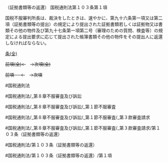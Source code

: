 （証拠書類等の返還）
国税通則法第１０３条第１項

国税不服審判所長は、裁決をしたときは、速やかに、第九十六条第一項又は第二項（証拠書類等の提出）の規定により提出された証拠書類若しくは証拠物又は書類その他の物件及び第九十七条第一項第二号（審理のための質問、検査等）の規定による提出要求に応じて提出された帳簿書類その他の物件をその提出人に返還しなければならない。

[条(全)](国税通則法＿＿＿＿＿第１０３条_.md)

~~前項(全)←~~　~~→次項(全)~~

~~前項 　 ←~~　~~→次項~~



#国税通則法

#国税通則法/_第８章不服審査及び訴訟

#国税通則法/_第８章不服審査及び訴訟/_第１節不服審査

#国税通則法/_第８章不服審査及び訴訟/_第１節不服審査/_第３款審査請求

#国税通則法/_第８章不服審査及び訴訟/_第１節不服審査/_第３款審査請求/第１０３条（証拠書類等の返還）

#国税通則法/第１０３条（証拠書類等の返還）

#国税通則法/第１０３条（証拠書類等の返還）/第１項

